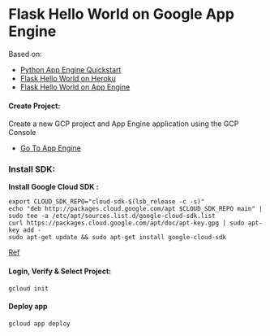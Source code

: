 # Flask Hello World on Google App Engine

Based on:
* [Python App Engine Quickstart](https://cloud.google.com/appengine/docs/standard/python/quickstart#hello_world_code_review)
* [Flask Hello World on Heroku](https://github.com/EN10/PythonHeroku)
* [Flask Hello World on App Engine](https://github.com/GoogleCloudPlatform/python-docs-samples/tree/master/appengine/standard/flask/hello_world)

#### Create Project:
Create a new GCP project and App Engine application using the GCP Console   
* [Go To App Engine](https://console.cloud.google.com/projectselector/appengine/create?lang=python)

### Install SDK:

**Install Google Cloud SDK :**

    export CLOUD_SDK_REPO="cloud-sdk-$(lsb_release -c -s)"
    echo "deb http://packages.cloud.google.com/apt $CLOUD_SDK_REPO main" | sudo tee -a /etc/apt/sources.list.d/google-cloud-sdk.list
    curl https://packages.cloud.google.com/apt/doc/apt-key.gpg | sudo apt-key add -
    sudo apt-get update && sudo apt-get install google-cloud-sdk
    
[Ref](https://cloud.google.com/sdk/docs/#deb)

#### Login, Verify & Select Project:

    gcloud init

#### Deploy app

    gcloud app deploy